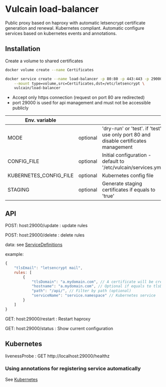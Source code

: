 # Vulcain load-balancer

Public proxy based on haproxy with automatic letsencrypt certificate generation and renewal.
Kubernetes compliant. Automatic configure services based on kubernetes events and annotations.

## Installation

Create a volume to shared certificates

``` bash
docker volume create --name Certificates

docker service create --name load-balancer -p 80:80 -p 443:443 -p 29000:29000 \
    --mount type=volume,src=Certificates,dst=/etc/letsencrypt \
    vulcain/load-balancer
```

* Accept only https connection (request on port 80 are redirected)
* port 29000 is used for api management and must not be accessible publicly

| Env. variable | | |
|---------------|----|----|
| MODE | optional | 'dry-run' or 'test'. if 'test', use only port 80 and disable certificates management |
| CONFIG_FILE | optional | Initial configuration - default to '/etc/vulcain/services.yml' |
| KUBERNETES_CONFIG_FILE| optional | Kubernetes config file |
| STAGING | optional | Generate staging certificates if equals to 'true' |


## API

POST: host:29000/update : update rules

POST: host:29000/delete : delete rules

data: see [ServiceDefinitions](src/model.ts)

example:
```js
{
    "tlsEmail": "letsencrypt mail",
    rules: [
        {
            "tlsDomain": "a.mydomain.com", // A certificate will be created except if it's a sub domain of a wildcard domains
            "hostname": "a.mydomain.com", // Optional if equals to tlsDomain
            "path": "/api/", // Filter by path (optional)
            "serviceName": "service.namespace" // Kubernetes service
        }
    ]
}
```

GET: host:29000/restart : Restart haproxy

GET: host:29000/status : Show current configuration

## Kubernetes

livenessProbe : GET http://localhost:29000/healthz

### Using annotations for registering service automatically

See [Kubernetes](./kubernetes/Readme.md)


